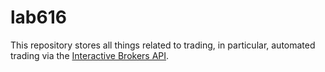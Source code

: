 # lab616 #

This repository stores all things related to trading, in particular, automated trading via the
[Interactive Brokers API](http://www.interactivebrokers.com/en/p.php?f=programInterface&ib_entity=llc).

